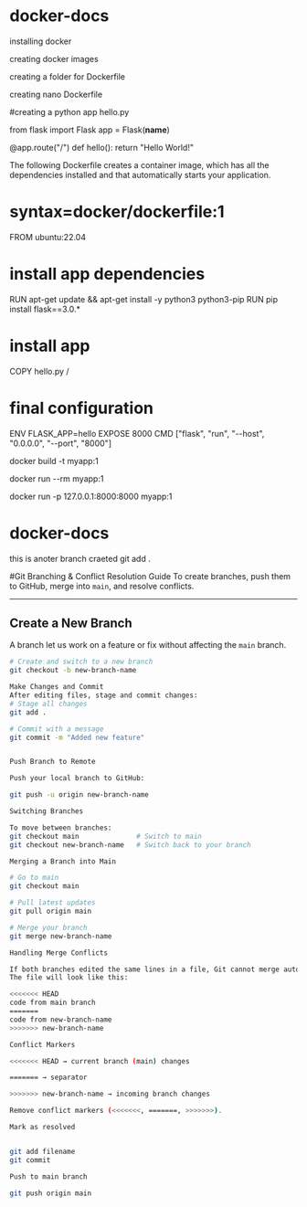 
# docker-docs

installing docker

creating docker images

creating a folder for Dockerfile

creating nano Dockerfile

#creating a python app hello.py

from flask import Flask
app = Flask(__name__)

@app.route("/")
def hello():
    return "Hello World!"

The following Dockerfile creates a container image, which has all the dependencies installed and that automatically starts your application.


# syntax=docker/dockerfile:1
FROM ubuntu:22.04

# install app dependencies
RUN apt-get update && apt-get install -y python3 python3-pip
RUN pip install flask==3.0.*

# install app
COPY hello.py /

# final configuration
ENV FLASK_APP=hello
EXPOSE 8000
CMD ["flask", "run", "--host", "0.0.0.0", "--port", "8000"]



docker build -t myapp:1

docker run --rm myapp:1

docker run -p 127.0.0.1:8000:8000 myapp:1


# docker-docs
this is anoter branch craeted 
git add .

#Git Branching & Conflict Resolution Guide
To create branches, push them to GitHub, merge into `main`, and resolve conflicts.

---

## Create a New Branch
A branch let us work on a feature or fix without affecting the `main` branch.

```bash
# Create and switch to a new branch
git checkout -b new-branch-name

Make Changes and Commit
After editing files, stage and commit changes:
# Stage all changes
git add .

# Commit with a message
git commit -m "Added new feature"


Push Branch to Remote

Push your local branch to GitHub:

git push -u origin new-branch-name

Switching Branches

To move between branches:
git checkout main              # Switch to main
git checkout new-branch-name   # Switch back to your branch

Merging a Branch into Main

# Go to main
git checkout main

# Pull latest updates
git pull origin main

# Merge your branch
git merge new-branch-name

Handling Merge Conflicts

If both branches edited the same lines in a file, Git cannot merge automatically.
The file will look like this:

<<<<<<< HEAD
code from main branch
=======
code from new-branch-name
>>>>>>> new-branch-name

Conflict Markers

<<<<<<< HEAD → current branch (main) changes

======= → separator

>>>>>>> new-branch-name → incoming branch changes

Remove conflict markers (<<<<<<<, =======, >>>>>>>).

Mark as resolved


git add filename
git commit

Push to main branch

git push origin main
